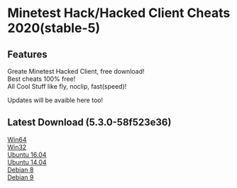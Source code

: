# Minetest Hack/Hacked Client Cheats 2020(stable-5)

## Features

Greate Minetest Hacked Client, free download!  
Best cheats 100% free!  
All Cool Stuff like fly, noclip, fast(speed)!  

Updates will be avaible here too!

## Latest Download (5.3.0-58f523e36)

[Win64](https://gitlab.com/minetest-hack/minetest/-/jobs/569180697/artifacts/download)  
[Win32](https://gitlab.com/minetest-hack/minetest/-/jobs/569180696/artifacts/download)  
[Ubuntu 16.04](https://gitlab.com/minetest-hack/minetest/-/jobs/569180695/artifacts/download)  
[Ubuntu 14.04](https://gitlab.com/minetest-hack/minetest/-/jobs/569180693/artifacts/download)  
[Debian 8](https://gitlab.com/minetest-hack/minetest/-/jobs/569180691/artifacts/download)  
[Debian 9](https://gitlab.com/minetest-hack/minetest/-/jobs/569180692/artifacts/download)
